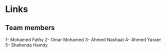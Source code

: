 # Links
## Team members
1- Mohamed Fathy
2- Omar Mohamed
3- Ahmed Nashaat
4- Ahmed Yasser
5- Shahenda Hamdy
